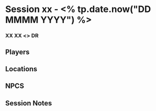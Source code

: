 # Session xx - <% tp.date.now("DD MMMM YYYY") %>
### XX XX <> DR

## Players

## Locations

## NPCS

## Session Notes
